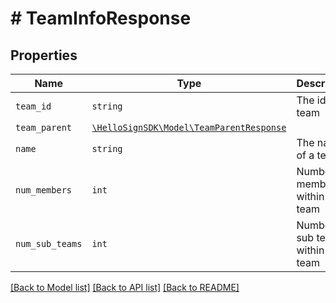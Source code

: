 # # TeamInfoResponse



## Properties

Name | Type | Description | Notes
------------ | ------------- | ------------- | -------------
| `team_id` | ```string``` |  The id of a team  |  |
| `team_parent` | [```\HelloSignSDK\Model\TeamParentResponse```](TeamParentResponse.md) |    |  |
| `name` | ```string``` |  The name of a team  |  |
| `num_members` | ```int``` |  Number of members within a team  |  |
| `num_sub_teams` | ```int``` |  Number of sub teams within a team  |  |

[[Back to Model list]](../../README.md#models) [[Back to API list]](../../README.md#endpoints) [[Back to README]](../../README.md)
